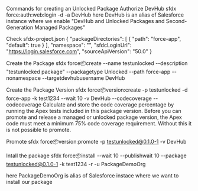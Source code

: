 Commands for creating an Unlocked Package
Authorize DevHub
sfdx force:auth:web:login -d -a DevHub
here DevHub is an alias of Salesforce instance where we enable "DevHub and Unlocked Packages and Second-Generation Managed Packages"

Check sfdx-project.json
{ "packageDirectories": [ { "path": "force-app", "default": true } ], "namespace": "", "sfdcLoginUrl": "https://login.salesforce.com", "sourceApiVersion": "50.0" }

Create the Package
sfdx force:package:create --name testunlocked --description "testunlocked package" --packagetype Unlocked --path force-app --nonamespace --targetdevhubusername DevHub

Create the Package Version
sfdx force:package:version:create -p testunlocked -d force-app -k test1234 --wait 10 -v DevHub --codecoverage --codecoverage Calculate and store the code coverage percentage by running the Apex tests included in this package version. Before you can promote and release a managed or unlocked package version, the Apex code must meet a minimum 75% code coverage requirement. Without this it is not possible to promote.

Promote
sfdx force:package:version:promote -p testunlocked@0.1.0-1 -v DevHub

Intall the package
sfdx force:package:install --wait 10 --publishwait 10 --package testunlocked@0.1.0-1 -k test1234 -r -u PackageDemoOrg

here PackageDemoOrg is alias of Salesforce instace where we want to install our package

